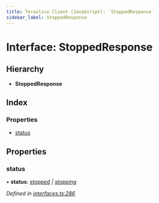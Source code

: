 ```yaml
---
title: Teraslice Client (JavaScript): `StoppedResponse`
sidebar_label: StoppedResponse
---
```


# Interface: StoppedResponse

## Hierarchy

* **StoppedResponse**

## Index

### Properties

* [status](stoppedresponse.md#status)

## Properties

###  status

• **status**: *[stopped](../enums/executionstatus.md#stopped) | [stopping](../enums/executionstatus.md#stopping)*

*Defined in [interfaces.ts:286](https://github.com/terascope/teraslice/blob/0ae31df4/packages/teraslice-client-js/src/interfaces.ts#L286)*
